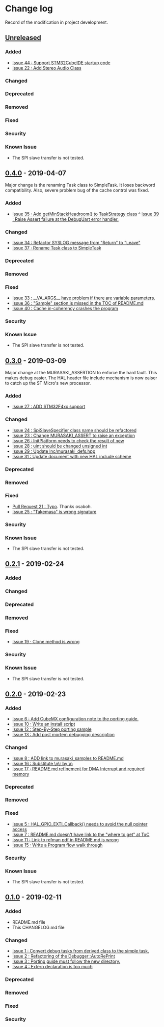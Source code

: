 # Change log
Record of the modification in project development.
## [Unreleased]

### Added
- [Issue 44 : Support STM32CubeIDE startup code](https://github.com/suikan4github/murasaki/issues/44)
- [Issue 22 : Add Stereo Audio Class](https://github.com/suikan4github/murasaki/issues/22)

### Changed
### Deprecated
### Removed
### Fixed
### Security
### Known Issue
- The SPI slave transfer is not tested.

## [0.4.0] - 2019-04-07
Major change is the renaming Task class to SimpleTask. It loses backword compatibility. Also, severe problem bug of the cache control was fixed.

### Added
- [Issue 35 : Add getMinStackHeadroom() to TaskStrategy class](https://github.com/suikan4github/murasaki/issues/35)
^ [Issue 39 : Raise Assert failure at the DebugUart error handler.](https://github.com/suikan4github/murasaki/issues/39)

### Changed
- [Issue 34 : Refactor SYSLOG message from "Return" to "Leave" ](https://github.com/suikan4github/murasaki/issues/34)
- [Issue 37 : Rename Task class to SimpleTask](https://github.com/suikan4github/murasaki/issues/37)

### Deprecated
### Removed
### Fixed
- [Issue 33 : \_\_VA_ARGS__ have problem if there are variable parameters.](https://github.com/suikan4github/murasaki/issues/33)
- [Issue 36 : "Sample" section is missed in the TOC of README.md](https://github.com/suikan4github/murasaki/issues/36)
- [Issue 40 : Cache in-coherency crashes the program ](https://github.com/suikan4github/murasaki/issues/40)

### Security
### Known Issue
- The SPI slave transfer is not tested.

## [0.3.0] - 2019-03-09
Major change at the MURASAKI_ASSERTION to enforce the hard fault. This makes debug easier. The HAL header file include mechanism is now eaiser to catch up the ST Micro's new processor. 

### Added
- [Issue 27 : ADD STM32F4xx support](https://github.com/suikan4github/murasaki/issues/27)

### Changed
- [Issue 24 : SpiSlaveSpecifier class name should be refactored](https://github.com/suikan4github/murasaki/issues/24)
- [Issue 23 : Change MURASAKI_ASSERT to raise an exception](https://github.com/suikan4github/murasaki/issues/23)
- [Issue 26 : InitPlatform needs to check the result of new](https://github.com/suikan4github/murasaki/issues/26)
- [Issue 28 : uint should be changed unsigned int](https://github.com/suikan4github/murasaki/issues/28)
- [Issue 29 : Update Inc/murasaki_defs.hpp](https://github.com/suikan4github/murasaki/issues/29)
- [Issue 31 : Update document with new HAL include scheme](https://github.com/suikan4github/murasaki/issues/31)

### Deprecated
### Removed
### Fixed
- [Pull Request 21 : Typo](https://github.com/suikan4github/murasaki/pull/21). Thanks osaboh.
- [Issue 25 : "Takemasa" is wrong signature](https://github.com/suikan4github/murasaki/issues/25)

### Security
### Known Issue
- The SPI slave transfer is not tested.

## [0.2.1] - 2019-02-24

### Added
### Changed
### Deprecated
### Removed
### Fixed
- [Issue 19 ; Clone method is wrong](https://github.com/suikan4github/murasaki/issues/19)

### Security
### Known Issue
- The SPI slave transfer is not tested.

## [0.2.0] - 2019-02-23

### Added
- [Issue 6 : Add CubeMX configuration note to the porting guide.](https://github.com/suikan4github/murasaki/issues/6)
- [Issue 10 : Write an install script](https://github.com/suikan4github/murasaki/issues/10)
- [Issue 12 : Step-By-Step porting sample](https://github.com/suikan4github/murasaki/issues/12)
- [Issue 13 : Add post mortem debugging description](https://github.com/suikan4github/murasaki/issues/13)

### Changed
- [Issue 8 : ADD link to murasaki_samples to README.md](https://github.com/suikan4github/murasaki/issues/8)
- [Issue 16 : Substitute \n\r by \n ](https://github.com/suikan4github/murasaki/issues/16)
- [Issue 17 : README.md refinement for DMA Interrupt and required memory](https://github.com/suikan4github/murasaki/issues/17)

### Deprecated
### Removed
### Fixed
- [Issue 5 : HAL_GPIO_EXTI_Callback() needs to avoid the null pointer access](https://github.com/suikan4github/murasaki/issues/5)
- [Issue 7 : README.md doesn't have link to the "where to get" at ToC](https://github.com/suikan4github/murasaki/issues/7)
- [Issue 11 : Link to refman.pdf in README.md is wrong](https://github.com/suikan4github/murasaki/issues/11)
- [Issue 15 : Write a Program flow walk through](https://github.com/suikan4github/murasaki/issues/15)

### Security
### Known Issue
- The SPI slave transfer is not tested.

## [0.1.0] - 2019-02-11

### Added
 - README.md file
 - This CHANGELOG.md file

### Changed
- [Issue 1 : Convert debug tasks from derived class to the simple task.](https://github.com/suikan4github/murasaki/issues/1)
- [Issue 2 : Refactoring of the Debugger::AutoRePrint](https://github.com/suikan4github/murasaki/issues/2)
- [Issue 3 : Porting guide must follow the new directory.](https://github.com/suikan4github/murasaki/issues/3)
- [Issue 4 : Extern declaration is too much](https://github.com/suikan4github/murasaki/issues/4)

### Deprecated
### Removed
### Fixed
### Security

[Unreleased]: https://github.com/suikan4github/murasaki/compare/v0.4.0...develop
[0.4.0]: https://github.com/suikan4github/murasaki/compare/v0.3.0...v0.4.0
[0.3.0]: https://github.com/suikan4github/murasaki/compare/v0.2.1...v0.3.0
[0.2.1]: https://github.com/suikan4github/murasaki/compare/v0.2.0...v0.2.1
[0.2.0]: https://github.com/suikan4github/murasaki/compare/v0.1.0...v0.2.0
[0.1.0]: https://github.com/suikan4github/murasaki/compare/v0.0.0...v0.1.0
